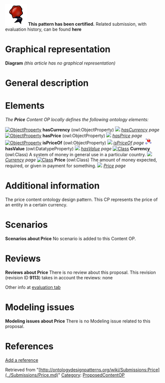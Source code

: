 [![](../images/thumb/b/b5/Certified.png/70px-Certified.png)](../Image/Certified.png.md "Certified.png") __This pattern has been certified.__
Related submission, with evaluation history, can be found __here__





#  Graphical representation


__Diagram__
_(this article has no graphical representation)_



#  General description


  




#  Elements


_The __Price__ Content OP locally defines the following ontology elements:_



[![ObjectProperty](../../../images/thumb/c/c3/ObjectProperty.gif/20px-ObjectProperty.gif)](../Image/ObjectProperty.gif.md "ObjectProperty") __hasCurrency__ (owl:ObjectProperty) 
 [![](../../../../../../images/thumb/8/87/ArrowRight.gif/11px-ArrowRight.gif)](../Image/ArrowRight.gif.md "ArrowRight.gif") _[hasCurrency](../Submissions/Price/hasCurrency.md "Submissions:Price/hasCurrency") page_
[![ObjectProperty](../../../images/thumb/c/c3/ObjectProperty.gif/20px-ObjectProperty.gif)](../Image/ObjectProperty.gif.md "ObjectProperty") __hasPrice__ (owl:ObjectProperty) 
 [![](../../../../../../images/thumb/8/87/ArrowRight.gif/11px-ArrowRight.gif)](../Image/ArrowRight.gif.md "ArrowRight.gif") _[hasPrice](../Submissions/Price/hasPrice.md "Submissions:Price/hasPrice") page_
[![ObjectProperty](../../../images/thumb/c/c3/ObjectProperty.gif/20px-ObjectProperty.gif)](../Image/ObjectProperty.gif.md "ObjectProperty") __isPriceOf__ (owl:ObjectProperty) 
 [![](../../../../../../images/thumb/8/87/ArrowRight.gif/11px-ArrowRight.gif)](../Image/ArrowRight.gif.md "ArrowRight.gif") _[isPriceOf](../Submissions/Price/isPriceOf.md "Submissions:Price/isPriceOf") page_
[![DatatypeProperty](../images/thumb/a/a5/DatatypeProperty.gif/20px-DatatypeProperty.gif)](../Image/DatatypeProperty.gif.md "DatatypeProperty") __hasValue__ (owl:DatatypeProperty) 
 [![](../../../../../../images/thumb/8/87/ArrowRight.gif/11px-ArrowRight.gif)](../Image/ArrowRight.gif.md "ArrowRight.gif") _[hasValue](../Submissions/Price/hasValue.md "Submissions:Price/hasValue") page_
[![Class](../../images/thumb/2/27/Class.gif/20px-Class.gif)](../Image/Class.gif.md "Class") __Currency__ (owl:Class) A system of money in general use in a particular country. 
 [![](../../../../../../images/thumb/8/87/ArrowRight.gif/11px-ArrowRight.gif)](../Image/ArrowRight.gif.md "ArrowRight.gif") _[Currency](../Submissions/Price/Currency.md "Submissions:Price/Currency") page_
[![Class](../../images/thumb/2/27/Class.gif/20px-Class.gif)](../Image/Class.gif.md "Class") __Price__ (owl:Class) The amount of money expected, required, or given in payment for something. 
 [![](../../../../../../images/thumb/8/87/ArrowRight.gif/11px-ArrowRight.gif)](../Image/ArrowRight.gif.md "ArrowRight.gif") _[Price](../Submissions/Price/Price.md "Submissions:Price/Price") page_
#  Additional information


The price content ontology design pattern. This CP represents the price of an entity in a certain currency.



#  Scenarios



__Scenarios about Price__
No scenario is added to this Content OP.




#  Reviews



__Reviews about Price__
There is no review about this proposal.
This revision (revision ID __9113__) takes in account the reviews: none


Other info at [evaluation tab](http://ontologydesignpatterns.org/wiki/index.php?title=Submissions:Price&action=evaluation "http://ontologydesignpatterns.org/wiki/index.php?title=Submissions:Price&action=evaluation")




  




#  Modeling issues



__Modeling issues about Price__
There is no Modeling issue related to this proposal.




  




#  References


[Add a reference](index.php@title=Odp%253AAdd_reference&subject=../Submissions/Price.md "http://ontologydesignpatterns.org/wiki/index.php?title=Odp:Add_reference&subject=Submissions%3APrice")


  






Retrieved from "[http://ontologydesignpatterns.org/wiki/Submissions:Price](../Submissions/Price.md)"
 [Category](http://ontologydesignpatterns.org/wiki/Special:Categories "Special:Categories"): [ProposedContentOP](../Category/ProposedContentOP.md "Category:ProposedContentOP")